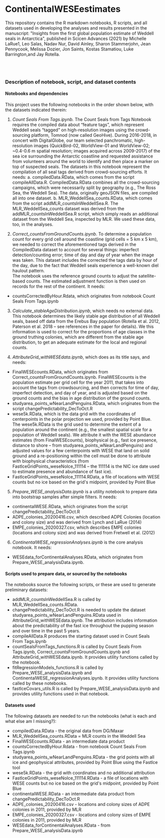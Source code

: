 # ContinentalWESEestimates
This repository contains the R markdown notebooks, R scripts, and all datasets used in developing the analyses 
and results presented in the manuscript: "Insights from the first global population estimate of Weddell seals in Antarctica", published in Scicen Advances (2021)
by Michelle LaRue1, Leo Salas, Nadav Nur, David Ainley, Sharon Stammerjohn, Jean Pennycook, Melissa Dozier, Jon Saints, Kostas Stamatiou, Luke Barrington,and Jay Rotella. 

<br><br>

### Description of notebook, script, and dataset contents

#### Notebooks and dependencies
This project uses the following notebooks in the order shown below, with the datasets indicated therein:
  1. *Count Seals From Tags.ipynb.* The Count Seals from Tags Notebook requires the compiled data about “feature tags”, which represent Weddell seals “tagged” on high-resolution images using the crowd-sourcing platform, Tomnod (now called GeoHive). During 2016-2018, in concert with DigitalGlobe, our team selected panchromatic, high-resolution images (QuickBird-02, WorldView-01 and WorldView-02; ~0.4-0.6 m spatial resolution; images acquired across 2009-2017) of the sea ice surrounding the Antarctic coastline and requested assistance from volunteers around the world to identify and then place a marker on top of suspected seals. The datasets in this notebook represent the compilation of all seal tags derived from crowd-sourcing efforts. It needs:
    a. compiledData.RData, which comes from the script compileAllData.R. CompiledData.RData combines all the crowd-sourcing campaigns, which were necessarily split by geography (e.g., The Ross Sea, the Weddell Sea). The data, originally geoJSON files, are compiled all into one dataset.
    b. MLR_WeddellSea_counts.RData, which comes from the script addMLR_countsInWeddellSea.R. The MLR_WeddellSea_counts dataset was derived from the addMLR_countsInWeddellSea.R script, which simply reads an additional dataset from the Weddell Sea, inspected by MLR. We used these data, too, in the analyses.
                
  2. *Correct_countsFromGroundCounts.ipynb.* To determine a population count for every grid cell around the coastline (grid cells = 5 km x 5 km), we needed to correct the aforementioned tags derived in the CompiledData dataset to account for several things: imperfect detection/counting error; time of day and day of year when the image was taken. This dataset includes the corrected the tags data by hour of the day, due to the fact that Weddell seals experience a well-known diel haulout pattern.  
The notebook uses the reference ground counts to adjust the satellite-based counts. The estimated adjustment function is then used on records for the rest of the continent. It needs:
  * countsCorrectedByHour.Rdata, which originates from notebook Count Seals From Tags.ipynb

  3. *Calculate_stableAgeDistribution.ipynb*, which needs no external data. This notebook determines the likely stable age distribution of all Weddell seals, based off data from the Erebus Bay population (Rotella et al. 2012, Paterson et al. 2018 – see references in the paper for details). We this information is used to correct for the proportions of age classes in the ground truthing colonies, which are different from the stable age distribution, to get an adequate estimate for the local and regional counts.
  
  4. *AttributeGrid_withWESEdata.ipynb*, which does as its title says, and needs:
  * FinalWESEcounts.RData, which originates from Correct_countsFromGroundCounts.ipynb. FinalWESEcounts is the population estimate per grid cell for the year 2011, that takes into account the tags from crowdsourcing, and then corrects for time of day, imperfect detection, and day of year, and is adjusted based on the ground counts and the bias in age distribution of the ground counts. 
  * studyarea_points_wNearLandPenguins.RData, which originates from the script changePredictability_DecToOct.R
  * wese5k.RData, which is the data grid with the coordinates of centerpoints in the polar projection we used, provided by Point Blue. The wese5k.RData is the grid used to determine the extent of a population around the continent (e.g., the smallest spatial scale for a population of Weddell seals). We attribute it with the WESE abundance estimates (from FinalWESEcounts), biophysical (e.g., fast ice presence, distance to shore – from studyarea_points_wNearLandPenguins) and adjusted values for a few centerpoints with WESE that land on solid ground and a re-positioning within the cell must be done to attribute with biophysical characteristics (from FastIceGridPoints_weseNoIce_111114 – the 111114 is the NIC ice date used to estimate presence and abundance of fast ice).
  * FastIceGridPoints_weseNoIce_111114.RData, a file of locations with WESE counts but no ice based on the grid's midpoint, provided by Point Blue

  5. *Prepare_WESE_analysisData.ipynb* is a utility notebook to prepare data into bootstrap samples after simple filters. It needs:
  * continentalWESE.RData, which originates from the script changePredictability_DecToOct.R
  * ADPE_colonies_20200416.csv, which described ADPE Colonies (location and colony size) and was derived from Lynch and LaRue (2014)
  * EMPE_colonies_20200327.csv, which describes EMPE colonies (locations and colony size) and was derived from Fretwell et al. (2012)
               
  6. *ContinentalWESE_regressionAnalyses.ipynb* is the core analysis notebook. It needs:
  * WESEdata_forContinentalAnalyses.RData, which originates from Prepare_WESE_analysisData.ipynb.
    
#### Scripts used to prepare data, or sourced by the notebooks
The notebooks source the following scripts, or these are used to generate preliminary datasets:
  * addMLR_countsInWeddellSea.R is called by MLR_WeddellSea_counts.RData.
  * changePredictability_DecToOct.R is needed to update the dataset studyarea_points_wNearLandPenguins.RData used in AttributeGrid_withWESEdata.ipynb. The attribution includes information about the predictability of the fast ice throughout the pupping season and over time in the past 5 years.
  * compileAllData.R produces the starting dataset used in Count Seals From Tags.ipynb
  * countSealsFromTags_functions.R is called by Count Seals From Tags.ipynb, Correct_countsFromGroundCounts.ipynb and AttributeGrid_withWESEdata.ipynb. It provides utility functions called by the notebook.
  * fitRegressionModels_functions.R is called by Prepare_WESE_analysisData.ipynb and ContinentalWESE_regressionAnalyses.ipynb. It provides utility functions called by these notebooks.
  * fastIceCovars_utils.R is called by Prepare_WESE_analysisData.ipynb and provides utility functions used in that notebook.

#### Datasets used
The following datasets are needed to run the notebooks (what is each and what else am I missing?):
  * compiledData.RData - the original data from DG/Maxar
  * MLR_WeddellSea_counts.RData = MLR counts in the Weddell Sea
  * FinalWESEcounts.RData - an intermediate data product
  * countsCorrectedByHour.Rdata - from notebook Count Seals From Tags.ipynb
  * studyarea_points_wNearLandPenguins.RData - the grid points with all ice and geophysical attributes, provided by Point Blue using the FastIce tool
  * wese5k.RData - the grid with coordinates and no additional attribution
  * FastIceGridPoints_weseNoIce_111114.RData - a file of locations with WESE counts but no ice based on the grid's midpoint, provided by Point Blue
  * continentalWESE.RData - an intermediate data product from changePredictability_DecToOct.R
  * ADPE_colonies_20200416.csv - locations and colony sizes of ADPE colonies in 2011, provided by MLR
  * EMPE_colonies_20200327.csv - locations and colony sizes of EMPE colonies in 2011, provided by MLR
  * WESEdata_forContinentalAnalyses.RData - from Prepare_WESE_analysisData.ipynb

